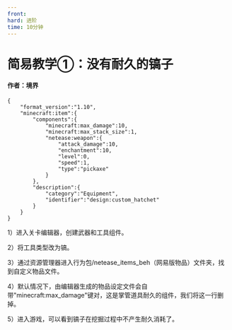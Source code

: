 ```yaml
---
front:
hard: 进阶
time: 10分钟
---
```


# 简易教学①：没有耐久的镐子



#### 作者：境界



```
{
    "format_version":"1.10",
    "minecraft:item":{
        "components":{
            "minecraft:max_damage":10,
            "minecraft:max_stack_size":1,
            "netease:weapon":{
                "attack_damage":10,
                "enchantment":10,
                "level":0,
                "speed":1,
                "type":"pickaxe"
            }
        },
        "description":{
            "category":"Equipment",
            "identifier":"design:custom_hatchet"
        }
    }
}
```



1）进入关卡编辑器，创建武器和工具组件。

2）将工具类型改为镐。

3）通过资源管理器进入行为包/netease_items_beh（网易版物品）文件夹，找到自定义物品文件。

4）默认情况下，由编辑器生成的物品设定文件会自带"minecraft:max_damage"键对，这是掌管道具耐久的组件，我们将这一行删掉。

5）进入游戏，可以看到镐子在挖掘过程中不产生耐久消耗了。